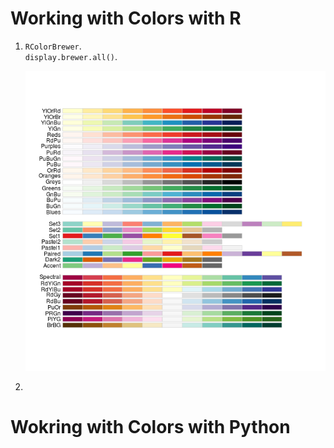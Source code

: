 # Working with Colors with R

1. `RColorBrewer`. <br />
    `display.brewer.all()`. 
    
    ![Alt text](./images/rcolorbrewer.png)
2. 


# Wokring with Colors with Python
